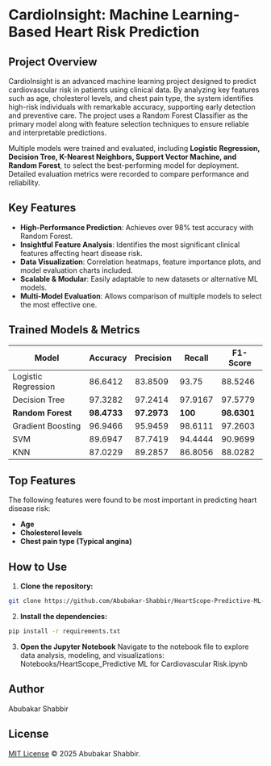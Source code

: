 # CardioInsight: Machine Learning-Based Heart Risk Prediction

## Project Overview
CardioInsight is an advanced machine learning project designed to predict cardiovascular risk in patients using clinical data. By analyzing key features such as age, cholesterol levels, and chest pain type, the system identifies high-risk individuals with remarkable accuracy, supporting early detection and preventive care. The project uses a Random Forest Classifier as the primary model along with feature selection techniques to ensure reliable and interpretable predictions.  

Multiple models were trained and evaluated, including **Logistic Regression, Decision Tree, K-Nearest Neighbors, Support Vector Machine, and Random Forest**, to select the best-performing model for deployment. Detailed evaluation metrics were recorded to compare performance and reliability.

## Key Features
- **High-Performance Prediction**: Achieves over 98% test accuracy with Random Forest.  
- **Insightful Feature Analysis**: Identifies the most significant clinical features affecting heart disease risk.  
- **Data Visualization**: Correlation heatmaps, feature importance plots, and model evaluation charts included.  
- **Scalable & Modular**: Easily adaptable to new datasets or alternative ML models.  
- **Multi-Model Evaluation**: Allows comparison of multiple models to select the most effective one.  

## Trained Models & Metrics
| Model               | Accuracy | Precision | Recall  | F1-Score |
|----------------------|----------|-----------|---------|----------|
| Logistic Regression  | 86.6412  | 83.8509   | 93.75   | 88.5246  |
| Decision Tree        | 97.3282  | 97.2414   | 97.9167 | 97.5779  |
| **Random Forest**    | **98.4733** | **97.2973** | **100**   | **98.6301** |
| Gradient Boosting    | 96.9466  | 95.9459   | 98.6111 | 97.2603  |
| SVM                  | 89.6947  | 87.7419   | 94.4444 | 90.9699  |
| KNN                  | 87.0229  | 89.2857   | 86.8056 | 88.0282  |


## Top Features
The following features were found to be most important in predicting heart disease risk:  
- **Age**  
- **Cholesterol levels**  
- **Chest pain type (Typical angina)**  


## How to Use

1. **Clone the repository:**
```bash
git clone https://github.com/Abubakar-Shabbir/HeartScope-Predictive-ML-for-Cardiovascular-Risk.git
```

2. **Install the dependencies:**
```bash
pip install -r requirements.txt
```
3. **Open the Jupyter Notebook**
Navigate to the notebook file to explore data analysis, modeling, and visualizations:
Notebooks/HeartScope_Predictive ML for Cardiovascular Risk.ipynb

## Author

Abubakar Shabbir

## License
[MIT License](./LICENSE) © 2025 Abubakar Shabbir.
